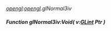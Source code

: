 _[opengl](../../modules/opengl/opengl-module.md):[opengl](../../modules/opengl/opengl-module.md).glNormal3iv_
##### Function glNormal3iv:Void( v:[GLint](../../modules/opengl/opengl-glint.md) Ptr )
